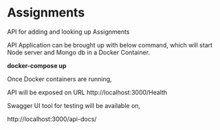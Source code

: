 # Assignments
API for adding and looking up Assignments

API Application can be brought up with below command, which will start Node server and Mongo db in a Docker Container. 
  
<b>docker-compose up </b>

Once Docker containers are running,

API will be exposed on URL http://localhost:3000/Health

Swagger UI tool for testing will be available on, 

http://localhost:3000/api-docs/
